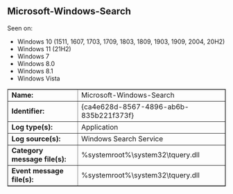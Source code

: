 ## Microsoft-Windows-Search

Seen on:
* Windows 10 (1511, 1607, 1703, 1709, 1803, 1809, 1903, 1909, 2004, 20H2)
* Windows 11 (21H2)
* Windows 7
* Windows 8.0
* Windows 8.1
* Windows Vista

<table border="1" class="docutils">
  <tbody>
    <tr>
      <td><b>Name:</b></td>
      <td>Microsoft-Windows-Search</td>
    </tr>
    <tr>
      <td><b>Identifier:</b></td>
      <td>{ca4e628d-8567-4896-ab6b-835b221f373f}</td>
    </tr>
    <tr>
      <td><b>Log type(s):</b></td>
      <td>Application</td>
    </tr>
    <tr>
      <td><b>Log source(s):</b></td>
      <td>Windows Search Service</td>
    </tr>
    <tr>
      <td><b>Category message file(s):</b></td>
      <td>%systemroot%\system32\tquery.dll</td>
    </tr>
    <tr>
      <td><b>Event message file(s):</b></td>
      <td>%systemroot%\system32\tquery.dll</td>
    </tr>
  </tbody>
</table>

&nbsp;

